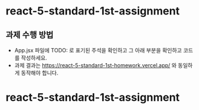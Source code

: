 # react-5-standard-1st-assignment

## 과제 수행 방법

- App.jsx 파일에 TODO: 로 표기된 주석을 확인하고 그 아래 부분을 확인하고 코드를 작성하세요.
- 과제 결과는 https://react-5-standard-1st-homework.vercel.app/ 와 동일하게 동작해야 합니다.
# react-5-standard-1st-assignment
